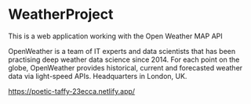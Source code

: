 # WeatherProject
This is a web application working with the Open Weather MAP API

OpenWeather is a team of IT experts and data scientists that has been practising deep weather data science since 2014. For each point on the globe, OpenWeather provides historical, current and forecasted weather data via light-speed APIs. Headquarters in London, UK.

https://poetic-taffy-23ecca.netlify.app/
